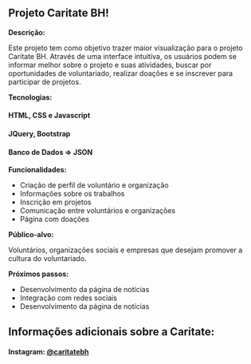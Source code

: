 ## Projeto Caritate BH!


**Descrição:**

Este projeto tem como objetivo trazer maior visualização para o projeto Caritate BH. Através de uma interface intuitiva, os usuários podem se informar melhor sobre o projeto e suas atividades, buscar por oportunidades de voluntariado, realizar doações e se inscrever para participar de projetos. 

**Tecnologias:**

#### HTML, CSS e Javascript
#### JQuery, Bootstrap
#### Banco de Dados => JSON

**Funcionalidades:**

* Criação de perfil de voluntário e organização
* Informações sobre os trabalhos
* Inscrição em projetos
* Comunicação entre voluntários e organizações
* Página com doações

**Público-alvo:**

Voluntários, organizações sociais e empresas que desejam promover a cultura do voluntariado.

**Próximos passos:**

* Desenvolvimento da página de notícias
* Integração com redes sociais
* Desenvolvimento da página de notícias

## Informações adicionais sobre a Caritate: 

#### Instagram: [@caritatebh](https://www.instagram.com/caritatebh?igsh=MWFsMnoxaWx4OWxqOQ==)


